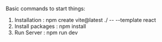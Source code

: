 Basic commands to start things:

1. Installation : npm create vite@latest ./ -- --template react
2. Install packages : npm install
3. Run Server : npm run dev
